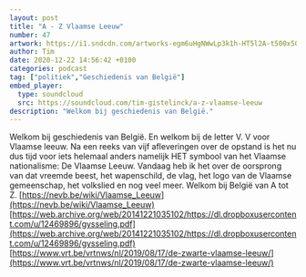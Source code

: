 ```yaml
---
layout: post
title: "A - Z Vlaamse Leeuw"
number: 47
artwork: https://i1.sndcdn.com/artworks-egm6uHgNWwLp3k1h-HT5l2A-t500x500.jpg
author: Tim
date: 2020-12-22 14:56:42 +0100
categories: podcast
tag: ["politiek","Geschiedenis van België"]
embed_player:
  type: soundcloud
  src: https://soundcloud.com/tim-gistelinck/a-z-vlaamse-leeuw
description: "Welkom bij geschiedenis van België."
---
```

Welkom bij geschiedenis van België. En welkom bij de letter V. V voor Vlaamse leeuw. Na een reeks van vijf afleveringen over de opstand is het nu dus tijd voor iets helemaal anders namelijk HET symbool van het Vlaamse nationalisme: De Vlaamse Leeuw. Vandaag heb ik het over de oorsprong van dat vreemde beest, het wapenschild, de vlag, het logo van de Vlaamse gemeenschap, het volkslied en nog veel meer. Welkom bij België van A tot Z.
[https://nevb.be/wiki/Vlaamse_Leeuw](https://nevb.be/wiki/Vlaamse_Leeuw)
[https://web.archive.org/web/20141221035102/https://dl.dropboxusercontent.com/u/12469896/gysseling.pdf](https://web.archive.org/web/20141221035102/https://dl.dropboxusercontent.com/u/12469896/gysseling.pdf)
[https://www.vrt.be/vrtnws/nl/2019/08/17/de-zwarte-vlaamse-leeuw/](https://www.vrt.be/vrtnws/nl/2019/08/17/de-zwarte-vlaamse-leeuw/)